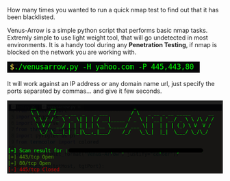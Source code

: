 How many times you wanted to run a quick nmap test to find out that it has been blacklisted.

Venus-Arrow is a simple python script that performs basic nmap tasks.
Extremly simple to use light weight tool, that will go undetected in most environments.
It is a handy tool during any **Penetration Testing**, if nmap is blocked on the network you are working with.

![](https://github.com/Gracchi/Project-Venus/blob/bf340708990d22aa2f712577a0f6e918978522f2/docs/commad.png)

It will work against an IP address or any domain name url, just specify the ports separated by commas... and give it few seconds.

![](https://github.com/Gracchi/Project-Venus/blob/main/docs/result.png)
